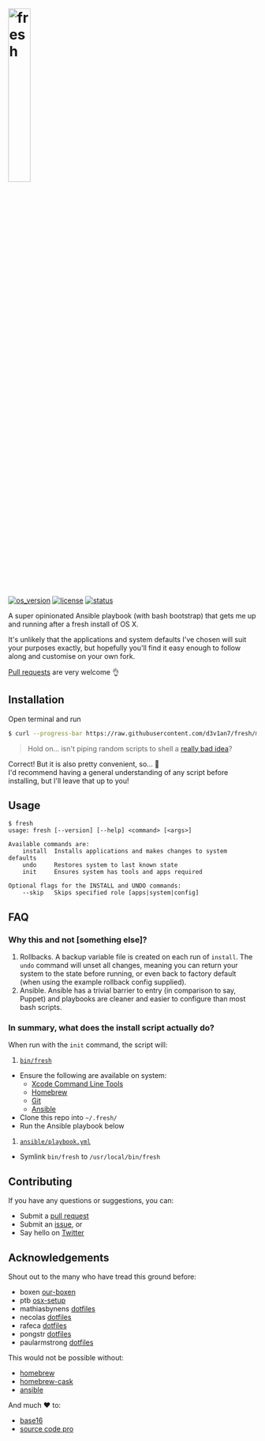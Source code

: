 # <img src="https://cdn.rawgit.com/d3v1an7/fresh/master/logo.svg" alt="fresh" width="30%" />

[![os_version](https://img.shields.io/badge/OS%20X-10.11-blue.svg?maxAge=2592000)](https://itunes.apple.com/au/app/os-x-el-capitan/id1018109117)
[![license](https://img.shields.io/github/license/mashape/apistatus.svg?maxAge=2592000)](LICENSE.md)
[![status](https://img.shields.io/badge/status-WIP-red.svg?maxAge=2592000)](WIP.md)

A super opinionated Ansible playbook (with bash bootstrap) that gets me up and running after a fresh install of OS X.

It's unlikely that the applications and system defaults I've chosen will suit your purposes exactly, but hopefully you'll find it easy enough to follow along and customise on your own fork.

[Pull requests](https://help.github.com/articles/creating-a-pull-request/) are very welcome :ok_hand:

## Installation
Open terminal and run
``` sh
$ curl --progress-bar https://raw.githubusercontent.com/d3v1an7/fresh/master/bin/fresh | bash -s init
```
> Hold on... isn't piping random scripts to shell a [really bad idea](http://www.seancassidy.me/dont-pipe-to-your-shell.html)?

Correct! But it is also pretty convenient, so... :see_no_evil:  
I'd recommend having a general understanding of any script before installing, but I'll leave that up to you!

## Usage
```
$ fresh
usage: fresh [--version] [--help] <command> [<args>]

Available commands are:
    install  Installs applications and makes changes to system defaults
    undo     Restores system to last known state
    init     Ensures system has tools and apps required

Optional flags for the INSTALL and UNDO commands:
    --skip   Skips specified role [apps|system|config]
```

## FAQ
### Why this and not [something else]?
1. Rollbacks. A backup variable file is created on each run of `install`. The `undo` command will unset all changes, meaning you can return your system to the state before running, or even back to factory default (when using the example rollback config supplied).
1. Ansible. Ansible has a trivial barrier to entry (in comparison to say, Puppet) and playbooks are cleaner and easier to configure than most bash scripts.

### In summary, what does the install script actually do?
When run with the `init` command, the script will:

1. [`bin/fresh`](bin/fresh)
  - Ensure the following are available on system:
    - [Xcode Command Line Tools](https://developer.apple.com/xcode/downloads/)
    - [Homebrew](http://brew.sh/)
    - [Git](http://git-scm.com/downloads/)
    - [Ansible](http://docs.ansible.com/intro_installation.html)
  - Clone this repo into `~/.fresh/`
  - Run the Ansible playbook below
1. [`ansible/playbook.yml`](ansible/playbook.yml)
  - Symlink `bin/fresh` to `/usr/local/bin/fresh`

## Contributing
If you have any questions or suggestions, you can:
- Submit a [pull request](https://github.com/d3v1an7/fresh/pull/new/master)
- Submit an [issue](https://github.com/d3v1an7/fresh/issues/new), or
- Say hello on [Twitter](https://twitter.com/d3v1an7)

## Acknowledgements
Shout out to the many who have tread this ground before:
- boxen [our-boxen](https://boxen.github.com/)
- ptb [osx-setup](https://github.com/ptb/Mac-OS-X-Lion-Setup)
- mathiasbynens [dotfiles](https://github.com/mathiasbynens/dotfiles)
- necolas [dotfiles](https://github.com/necolas/dotfiles)
- rafeca [dotfiles](https://github.com/rafeca/dotfiles)
- pongstr [dotfiles](https://github.com/pongstr/dotfiles)
- paularmstrong [dotfiles](https://github.com/paularmstrong/dotfiles)

This would not be possible without:
- [homebrew](https://github.com/Homebrew/homebrew)
- [homebrew-cask](https://github.com/caskroom/homebrew-cask)
- [ansible](https://github.com/ansible/ansible)

And much :heart: to:
- [base16](https://github.com/chriskempson/base16)
- [source code pro](https://github.com/adobe-fonts/source-code-pro)
